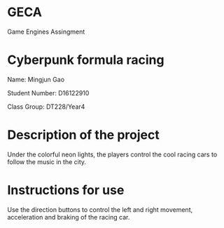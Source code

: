 # GECA

Game Engines Assingment

# Cyberpunk formula racing

Name: Mingjun Gao

Student Number: D16122910

Class Group: DT228/Year4

# Description of the project

Under the colorful neon lights, the players control the cool racing cars to follow the music in the city.

# Instructions for use

Use the direction buttons to control the left and right movement, acceleration and braking of the racing car.

